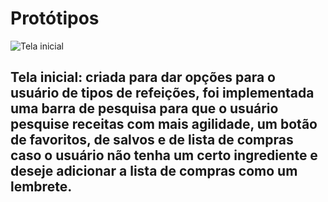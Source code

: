 # Protótipos
![Tela inicial](https://github.com/PedroArthurs/Aplicativomovelreceita/assets/137658535/45dac3f7-1c2f-4777-a619-4989d680e95c)
## Tela inicial: criada para dar opções para o usuário de tipos de refeições,  foi implementada uma barra de pesquisa para que o usuário pesquise receitas com mais agilidade, um botão de favoritos, de salvos e de lista de compras caso o usuário não tenha um certo ingrediente e deseje adicionar a lista de compras como um lembrete.
